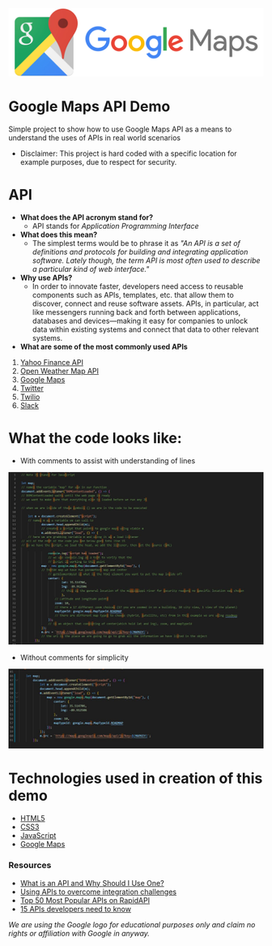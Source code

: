 ![Google maps logo](https://github.com/welljer/google_maps_Demo/blob/master/images/google_maps_logo.png)
# Google Maps API Demo
Simple project to show how to use Google Maps API as a means to understand the uses of APIs in real world scenarios
* Disclaimer:
This project is hard coded with a specific location for example purposes, due to respect for security.

# API 
* **What does the API acronym stand for?**
    * API stands for _Application Programming Interface_
* **What does this mean?**
    * The simplest terms would be to phrase it as _"An API is a set of definitions and protocols for building and integrating application software. Lately though, the term API is most often used to describe a particular kind of web interface."_
* **Why use APIs?**
    * In order to innovate faster, developers need access to reusable components such as APIs, templates, etc. that allow them to discover, connect and reuse software assets. APIs, in particular, act like messengers running back and forth between applications, databases and devices––making it easy for companies to unlock data within existing systems and connect that data to other relevant systems.    
* **What are some of the most commonly used APIs**
1. [Yahoo Finance API](https://rapidapi.com/apidojo/api/yahoo-finance1)
2. [Open Weather Map API](https://openweathermap.org/) 
3. [Google Maps](https://developers.google.com/maps/documentation/javascript/tutorial)
4. [Twitter](https://developer.twitter.com/)
5. [Twilio](https://www.twilio.com/)
6. [Slack](https://api.slack.com/)

# What the code looks like:
* With comments to assist with understanding of lines

![link to JS picture with comments](https://github.com/welljer/google_maps_Demo/blob/master/images/js_comments.JPG)

* Without comments for simplicity 

![link to JS picture without comments](https://github.com/welljer/google_maps_Demo/blob/master/images/ja_no_comments.JPG)

# Technologies used in creation of this demo

* [HTML5](https://developer.mozilla.org/en-US/docs/Web/Guide/HTML/HTML5)
* [CSS3](http://www.css3.info/)
* [JavaScript](https://www.javascript.com/)
* [Google Maps](https://developers.google.com/maps/documentation/javascript/tutorial)

### Resources
* [What is an API and Why Should I Use One?](https://medium.com/@TebbaVonMathenstien/what-is-an-api-and-why-should-i-use-one-863c3365726b)
* [Using APIs to overcome integration challenges](https://www.mulesoft.com/resources/api/overcome-integration-challenges)
* [Top 50 Most Popular APIs on RapidAPI](https://rapidapi.com/blog/most-popular-api/)
* [15 APIs developers need to know](https://www.creativebloq.com/web-design/apis-developers-need-know-121518469)

 _We are using the Google logo for educational purposes only and claim no rights or affiliation with Google in anyway._